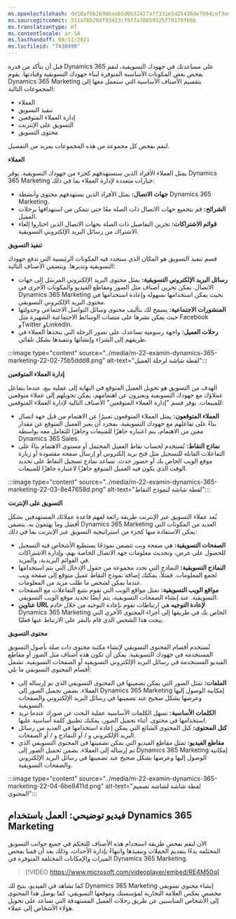 ```yaml
---
ms.openlocfilehash: dd18af6b2b986aa65d0b32427aff331e5d25436de7094cef3eead45e74b243d4
ms.sourcegitcommit: 511a76b204f93d23cf9f7a70059525f79170f6bb
ms.translationtype: HT
ms.contentlocale: ar-SA
ms.lasthandoff: 08/11/2021
ms.locfileid: "7438499"
---
```

قبل أن نتأكد من قدرة Dynamics 365 على مساعدتك في جهودك التسويقية، لنقم بفحص بعض المكونات الأساسية المتوفرة لبناء جهودك التسويقية وقيادتها. يقوم Dynamics 365 Marketing بتقسيم الأصناف الأساسية التي ستعمل معها إلى المجموعات التالية:

 -  العملاء
 -  تنفيذ التسويق
 -  إدارة العملاء المتوقعين
 -  التسويق على الإنترنت
 -  محتوى التسويق

لنقم بفحص كل مجموعة من هذه المجموعات بمزيد من التفصيل.

**العملاء**

يمثل العملاء الأفراد الذين ستستهدفهم كجزء من جهودك التسويقية. يوفر Dynamics 365 Marketing خيارات متعددة لإدارة العملاء بما في ذلك:

 -  **جهات الاتصال:** يمثل الأفراد الذين يستهدفهم محتوى وأنشطة Dynamics 365 Marketing.
 -  **الشرائح:** قم بتجميع جهات الاتصال ذات الصلة معًا حتى تتمكن من استهدافها برحلات العميل.
 -  **قوائم الاشتراكات:** تخزين التفاصيل ذات الصلة بجهات الاتصال الذين اختاروا إلغاء الاشتراك من رسائل البريد الإلكتروني التسويقية.

**تنفيذ التسويق**

قسم تنفيذ التسويق هو المكان الذي ستحدد فيه المكونات الرئيسية التي تدفع جهودك التسويقية وتديرها. ويتضمن الأصناف التالية:

 -  **رسائل البريد الإلكتروني التسويقية:** يمثل محتوى البريد الإلكتروني المرسَل إلى جهات الاتصال. يمكن تخزين أصناف مثل الصور ومقاطع الفيديو والمكونات الأخرى في Dynamics 365 Marketing بحيث يمكن استخدامها بسهولة وإعادة استخدامها في محتوى البريد الإلكتروني التسويقي.
 -  **المنشورات الاجتماعية:** يسمح لك بتأليف محتوى وسائل التواصل الاجتماعي وجدولتها حيث يمكن نشرها على منصات الوسائط الاجتماعية الشهيرة مثل Facebook وTwitter وLinkedIn.
 -  **رحلات العميل:** واجهة رسومية تساعدك على تصور الرحلة التي يتخذها العملاء في طريقهم إلى الشراء وإنشائها وتنفيذها بشكل تلقائي.

:::image type="content" source="../media/m-22-examin-dynamics-365-marketing-22-02-75b5ddd8.png" alt-text="لقطة شاشة لرحلة العميل":::


**إدارة العملاء المتوقعين**

الهدف من التسويق هو تحويل العميل المتوقع في النهاية إلى عملية بيع. عندما يتفاعل عملاؤك مع جهودك التسويقية ويعبرون عن اهتمامهم، يمكن تحويلهم إلى عملاء متوقعين للمبيعات. يوفر قسم "إدارة العملاء المتوقعين" الأصناف التالية لإدارة العملاء المتوقعين:

 -  **العملاء المتوقعون:** يمثل العملاء المتوقعون تعبيرًا عن الاهتمام من قبل جهة اتصال بناءً على تفاعلهم مع جهودك التسويقية. بمجرد أن يعبر العميل المتوقع عن مقدار معين من الاهتمام، يتم اعتباره جاهزًا للمبيعات وجاهزًا للتعامل معه بواسطة Dynamics 365 Sales.
 -  **نماذج النقاط:** تُستخدم لحساب نقاط العميل المحتمل أو مستوى الاهتمام بناءً على التفاعلات القابلة للتسجيل مثل فتح بريد إلكتروني أو إرسال صفحة مقصودة أو زيارة موقع الويب الخاص بك أو حضور حدث. تساعد نماذج تسجيل النقاط على تحديد الوقت الذي يكون فيه العميل المتوقع جاهزًا لاعتباره جاهزًا للمبيعات.

:::image type="content" source="../media/m-22-examin-dynamics-365-marketing-22-03-8e47658d.png" alt-text="لقطة شاشة لنموذج النقاط":::


**التسويق على الإنترنت**

يُعد عملاء التسويق عبر الإنترنت طريقة رائعة لفهم قاعدة عملائك المستهدفين بشكل أفضل وما يهتمون به. يتضمن Dynamics 365 Marketing العديد من المكونات التي يمكن الاستفادة منها كجزء من استراتيجية التسويق عبر الإنترنت بما في ذلك:

 -  **الصفحات التسويقية:** هي صفحة ويب تتضمن نموذجًا يستطيع الأشخاص فيه التسجيل للحصول على عرض، وتحديث معلومات جهة الاتصال الخاصة بهم، وإدارة الاشتراكات في القوائم البريدية، والمزيد.
 -  **النماذج التسويقية:** النماذج التي تحدد مجموعة من حقول الإدخال التي يتم استخدامها لجمع المعلومات. فمثلاُ، يمكنك إضافة نموذج التقاط عميل متوقع إلى صفحة ويب عندما يمكن لشخص ما طلب مزيد من المعلومات.
 -  **مواقع الويب التسويقية:** تمثل مواقع الويب التي تقوم بتتبع التفاعلات مع الصفحات التسويقية. عند إنشاء الصفحات التسويقية، يتم أيضًا تحديد موقع الويب التسويقي.
 -  **عناوين URL لإعادة التوجيه** هي ارتباطات تقوم بإعادة التوجيه من خلال خادم Dynamics 365 Marketing الخاص بك في طريقها إلى أجزاء المحتوى الأخرى التي يبحث هذا الشخص الذي قام بالنقر على الارتباط عنها فعليًا.

**محتوى التسويق**

تُستخدم أقسام المحتوى التسويقي لإنشاء مكتبة محتوى ذات صلة بأصول التسويق المستخدمة في جهودك التسويقية. يمكن أن تكون هذه أصناف مثل الصور أو مقاطع الفيديو المستخدمة في رسائل البريد الإلكتروني التسويقية أو الصفحات التسويقية. تشمل أقسام المحتوى التسويقي ما يلي:

 -  **الملفات:** تمثل الصور التي يمكن تضمينها في المحتوى التسويقي الذي تم إرساله إلى العملاء. يضمن تحميل الصور إلى Dynamics 365 Marketing إمكانية الوصول إليها وعرضها بشكل صحيح عند تضمينها في رسائل البريد الإلكتروني والصفحات التسويقية.
 -  **الكلمات الأساسية:** تسهل الكلمات الأساسية عملية البحث عن صورك عندما تريد استخدامها في محتوى. أثناء تحميل الصور، يمكنك تطبيق كلمة أساسية عليها.
 -  **كتل المحتوى:** كتل المحتوى الشائع التي يمكن إعادة استخدامها في العديد من رسائل البريد الإلكتروني و / أو النماذج و / أو الصفحات.
 -  **مقاطع الفيديو:** تمثل مقاطع الفيديو التي يمكن تضمينها في المحتوى التسويقي الذي تم إرساله إلى العملاء. يضمن تحميل الصور إلى Dynamics 365 Marketing إمكانية الوصول إليها وعرضها بشكل صحيح عند تضمينها في رسائل البريد الإلكتروني والصفحات التسويقية.

:::image type="content" source="../media/m-22-examin-dynamics-365-marketing-22-04-6be8411d.png" alt-text="لقطة شاشة لشاشة تصميم المحتوى":::


## <a name="demo-video-working-with-dynamics-365-marketing"></a>فيديو توضيحي: العمل باستخدام Dynamics 365 Marketing

الآن لنقم بفحص طريقة استخدام هذه الأصناف للتحكم في جميع جوانب التسويق المختلفة بدءًا بتقديم الحملات وتنفيذها وانتهاءً بإدارة الأحداث، وذلك بعد أن قمنا بفحص الميزات والإمكانات المختلفة المتوفرة في Dynamics 365 Marketing.

> [!VIDEO https://www.microsoft.com/videoplayer/embed/RE4M50q]

كما تشاهد في الفيديو، يتيح لك Dynamics 365 Marketing إنشاء محتوى تسويقي مخصص يعكس العلامة التجارية لمؤسستك وموقعها التسويقي، كما يوصل هذا المحتوى إلى الأشخاص المناسبين عن طريق رحلات العميل المستهدفة التي تساعد على تحويل هؤلاء الأشخاص إلى عملاء.
